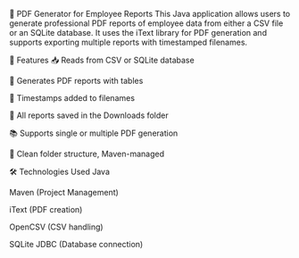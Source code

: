 📄 PDF Generator for Employee Reports
This Java application allows users to generate professional PDF reports of employee data from either a CSV file or an SQLite database. 
It uses the iText library for PDF generation and supports exporting multiple reports with timestamped filenames.

🚀 Features
📥 Reads from CSV or SQLite database

🧾 Generates PDF reports with tables

📌 Timestamps added to filenames

📁 All reports saved in the Downloads folder

📚 Supports single or multiple PDF generation

🧼 Clean folder structure, Maven-managed


🛠️ Technologies Used
Java

Maven (Project Management)

iText (PDF creation)

OpenCSV (CSV handling)

SQLite JDBC (Database connection)

